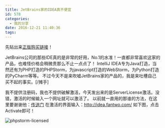 ```yaml
---
title: JetBrains家的IDEA真不便宜
id: 578
categories:
  - 我的分享
date: 2016-12-21 11:40:36
tags:
---
```


先贴出来[正版购买链接](https://www.jetbrains.com/idea/buy/)！

JetBrains公司的那些IDE真的是非常的好用，No.1的水准！一直都非常喜欢这家的产品，也难怪价格会稍微贵那么不止一点点了！
IntelliJ IDEA专为Java打造，当然还有为PHP打造的PHPStorm，为javascript打造的WebStorm，为Python打造的PyCharm等等。
不过今天不是来吹嘘JetBrains家的产品的，我是来吐槽自己买不起的事实。[/摊手]
<!--more-->

我不提供注册码，我也不提供破解激活，今天发出来的是ServerLicense激活。没错，激活的时候输入一个网址就可以激活了。
以前就一直用的那谁的方法，在这里要谢谢他：[传送门](http://blog.lanyus.com/)
在激活的界面输入：http://idea.fantwo.com/   如下图，点击Activate即可！


![phpstorm-licensed](https://ooo.0o0.ooo/2017/07/07/595f032c0d50a.png)